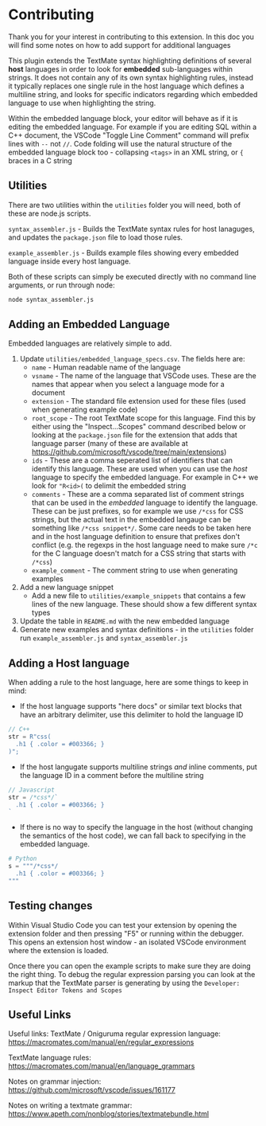 # Contributing

Thank you for your interest in contributing to this extension. In this doc you will find some notes on how to add support for additional languages


This plugin extends the TextMate syntax highlighting definitions of
several **host** languages in order to look for **embedded**
sub-languages within strings. It does not contain any of its own syntax
highlighting rules, instead it typically replaces one single rule in the
host language which defines a multiline string, and looks for specific
indicators regarding which embedded language to use when highlighting
the string.

Within the embedded language block, your editor will behave as if it is
editing the embedded language. For example if you are editing SQL within
a C++ document, the VSCode "Toggle Line Comment" command will prefix
lines with `--` not `//`. Code folding will use the natural structure of
the embedded language block too - collapsing `<tags>` in an XML
string, or `{` braces in a C string

## Utilities

There are two utilities within the `utilities` folder you will need, both of these are 
node.js scripts.

`syntax_assembler.js` - Builds the TextMate syntax rules for host lanaguges, and updates the `package.json` file to load those rules.

`example_assembler.js` - Builds example files showing every embedded language inside every host language.

Both of these scripts can simply be executed directly with no command line arguments, or run through node:
```sh
node syntax_assembler.js
```

## Adding an Embedded Language

Embedded languages are relatively simple to add.

1. Update `utilities/embedded_language_specs.csv`. The fields here are:
    * `name` - Human readable name of the language
    * `vsname` - The name of the language that VSCode uses. These are the names that appear when you select a language mode for a document
    * `extension` - The standard file extension used for these files (used when generating example code)
    * `root_scope` - The root TextMate scope for this language. Find this by either using the "Inspect...Scopes" command described below or looking at the `package.json` file for the extension that adds that language parser (many of these are available at https://github.com/microsoft/vscode/tree/main/extensions)
    * `ids` - These are a comma seperated list of identifiers that can identify this language. These are used when you can use the _host_ language to specify the embedded language. For example in C++ we look for `"R<id>(` to delimit the embedded string
    * `comments` - These are a comma separated list of comment strings that can be used in the _embedded_ language to identify the language. These can be just prefixes, so for example we use `/*css` for CSS strings, but the actual text in the embedded langauge can be something like `/*css snippet*/`. Some care needs to be taken here and in the host language definition to ensure that prefixes don't conflict (e.g. the regexps in the host language need to make sure `/*c` for the C language doesn't match for a CSS string that starts with `/*css`)
    * `example_comment` - The comment string to use when generating examples
2. Add a new language snippet
    * Add a new file to `utilities/example_snippets` that contains a few lines of the new language. These should show a few different syntax types
3. Update the table in `README.md` with the new embedded language
4. Generate new examples and syntax definitions - in the `utilities` folder run `example_assembler.js` and `syntax_assembler.js`

## Adding a Host language

When adding a rule to the host language, here are some things to keep in mind:

* If the host language supports "here docs" or similar text blocks that have an arbitrary delimiter, use this delimiter to hold the language ID
```c++
// C++
str = R"css(
  .h1 { .color = #003366; }
)";
```

* If the host langugate supports multiline strings _and_ inline comments, put the language ID in a comment before the multiline string
```js
// Javascript
str = /*css*/`
  .h1 { .color = #003366; }
`
```

* If there is no way to specify the language in the host (without changing the semantics of the host code), we can fall back to specifying in the embedded language.

```py
# Python
s = """/*css*/
  .h1 { .color = #003366; }
"""
```



## Testing changes

Within Visual Studio Code you can test your extension by opening the extension folder and then pressing "F5" or running within the debugger. This opens an extension host window - an isolated VSCode environment where the extension is loaded.

Once there you can open the example scripts to make sure they are doing the right thing. To debug the 
regular expression parsing you can look at the markup that the TextMate parser is generating by 
using the `Developer: Inspect Editor Tokens and Scopes` 

## Useful Links

Useful links:
TextMate / Oniguruma regular expression language: 
https://macromates.com/manual/en/regular_expressions

TextMate language rules:
https://macromates.com/manual/en/language_grammars

Notes on grammar injection:
https://github.com/microsoft/vscode/issues/161177

Notes on writing a textmate grammar:
https://www.apeth.com/nonblog/stories/textmatebundle.html
